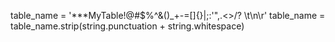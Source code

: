 
table_name = '***MyTable!@#$%^&()_+-=[]{}|;:\'",.<>/? \t\n\r'
table_name = table_name.strip(string.punctuation + string.whitespace)

